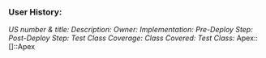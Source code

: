 ### **User History:**

*US number & title:* 
*Description:* 
*Owner:*
*Implementation:*
*Pre-Deploy Step:*
*Post-Deploy Step:*
*Test Class Coverage:*
*Class Covered:*
*Test Class:*
Apex::[]::Apex
